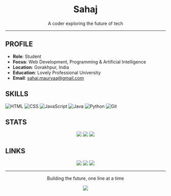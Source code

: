<div align="center">
  <h1> Sahaj </h1>
  <p>A coder exploring the future of tech</p>
</div>

---

## PROFILE
- **Role**: Student
- **Focus**: Web Development, Programming & Artificial Intelligence
- **Location**: Gorakhpur, India
- **Education**: Lovely Professional University
- **Email**: sahaj.mauryaa@gmail.com

## SKILLS
![HTML](https://img.shields.io/badge/HTML-555555?style=flat-square&logo=html5&logoColor=white)
![CSS](https://img.shields.io/badge/CSS-555555?style=flat-square&logo=css3&logoColor=white)
![JavaScript](https://img.shields.io/badge/JavaScript-555555?style=flat-square&logo=javascript&logoColor=white)
![Java](https://img.shields.io/badge/Java-555555?style=flat-square&logo=java&logoColor=white)
![Python](https://img.shields.io/badge/Python-555555?style=flat-square&logo=python&logoColor=white)
![Git](https://img.shields.io/badge/Git-555555?style=flat-square&logo=git&logoColor=white)

## STATS
<div align="center">
  <img src="https://github-readme-stats.vercel.app/api?username=Scifi-ally&show_icons=true&theme=gruvbox&hide_border=true&title_color=83A598&text_color=D5C4A1&icon_color=FE8019" />
  <img src="https://github-readme-stats.vercel.app/api/top-langs/?username=Scifi-ally&layout=compact&theme=gruvbox&hide_border=true&title_color=83A598&text_color=D5C4A1" />
  <img src="https://streak-stats.demolab.com?user=Scifi-ally&theme=gruvbox&hide_border=true&background=282828&stroke=83A598&ring=FE8019&fire=FE8019&currStreakNum=D5C4A1&sideNums=D5C4A1&currStreakLabel=83A598&sideLabels=83A598&dates=EBDBB2" />
</div>

## LINKS
<div align="center">
  <a href="https://x.com/R774Blaze"><img src="https://img.shields.io/badge/X-555555?style=flat-square&logo=x&logoColor=white" /></a>
  <a href="https://www.linkedin.com/in/sahaj-maurya/"><img src="https://img.shields.io/badge/LinkedIn-555555?style=flat-square&logo=linkedin&logoColor=white" /></a>
  <a href="mailto:sahaj.mauryaa@gmail.com"><img src="https://img.shields.io/badge/Email-555555?style=flat-square&logo=gmail&logoColor=white" /></a>
</div>

---

<div align="center">
  <p>Building the future, one line at a time</p>
  <img src="https://komarev.com/ghpvc/?username=Scifi-ally&color=555555&style=flat-square" />
</div>
